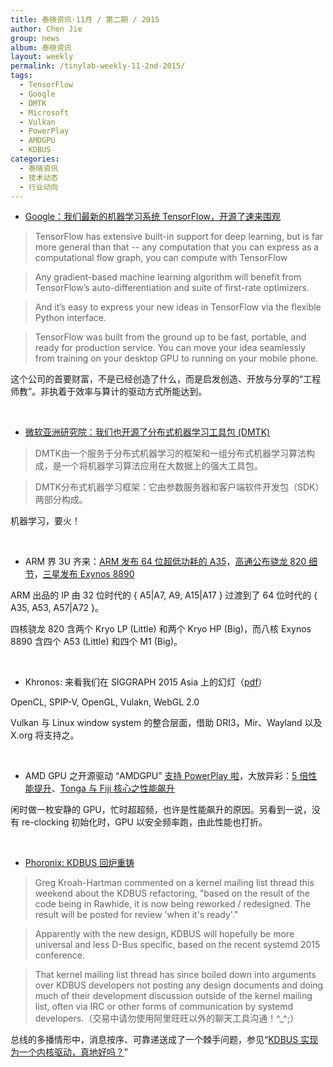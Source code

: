 ```yaml
---
title: 泰晓资讯·11月 / 第二期 / 2015
author: Chen Jie
group: news
album: 泰晓资讯
layout: weekly
permalink: /tinylab-weekly-11-2nd-2015/
tags:
  - TensorFlow
  - Google
  - DMTK
  - Microsoft
  - Vulkan
  - PowerPlay
  - AMDGPU
  - KDBUS
categories:
  - 泰晓资讯
  - 技术动态
  - 行业动向
---
```


- [Google：我们最新的机器学习系统 TensorFlow，开源了速来围观](http://googleresearch.blogspot.com/2015/11/tensorflow-googles-latest-machine_9.html)

> TensorFlow has extensive built-in support for deep learning, but is far more general than that -- any computation that you can express as a computational flow graph, you can compute with TensorFlow

> Any gradient-based machine learning algorithm will benefit from TensorFlow’s auto-differentiation and suite of first-rate optimizers.

> And it’s easy to express your new ideas in TensorFlow via the flexible Python interface.

> TensorFlow was built from the ground up to be fast, portable, and ready for production service. You can move your idea seamlessly from training on your desktop GPU to running on your mobile phone.

这个公司的首要财富，不是已经创造了什么，而是启发创造、开放与分享的“工程师教”。非执着于效率与算计的驱动方式所能达到。

<br/>

- [微软亚洲研究院：我们也开源了分布式机器学习工具包 (DMTK)](http://www.msra.cn/zh-cn/research/release/dmtk.aspx)

> DMTK由一个服务于分布式机器学习的框架和一组分布式机器学习算法构成，是一个将机器学习算法应用在大数据上的强大工具包。

> DMTK分布式机器学习框架：它由参数服务器和客户端软件开发包（SDK）两部分构成。

机器学习，要火！

<br/>

- ARM 界 3U 齐来：[ARM 发布 64 位超低功耗的 A35](http://anandtech.com/show/9769/arm-announces-cortex-a35)，[高通公布骁龙 820 细节](http://anandtech.com/show/9778/qualcomm-snapdragon-820-experience-hmp-kryo-and-demos)，[三星发布 Exynos 8890](http://anandtech.com/show/9781/samsung-announces-exynos-8890-with-cat1213-modem-and-custom-cpu)

ARM 出品的 IP 由 32 位时代的 { A5\|A7, A9, A15\|A17 } 过渡到了 64 位时代的 { A35, A53, A57\|A72 }。

四核骁龙 820 含两个 Kryo LP (Little) 和两个 Kryo HP (Big)，而八核 Exynos 8890 含四个 A53 (Little) 和四个 M1 (Big)。

<br/>

- Khronos: 来看我们在 SIGGRAPH 2015 Asia 上的幻灯（[pdf](https://www.khronos.org/assets/uploads/developers/library/2015-sigasia/SIGGRAPH-Asia_Nov15.pdf)）

OpenCL, SPIP-V, OpenGL, Vulakn, WebGL 2.0

Vulkan 与 Linux window system 的整合层面，借助 DRI3，Mir、Wayland 以及 X.org 将支持之。

<br/>

- AMD GPU 之开源驱动 “AMDGPU” [支持 PowerPlay 啦](http://lists.freedesktop.org/archives/dri-devel/2015-November/094230.html)，大放异彩：[5 倍性能提升](http://www.phoronix.com/scan.php?page=news_item&px=AMD-GPU-PowerPlay-Init)、[Tonga 与 Fiji 核心之性能飙升](http://www.phoronix.com/scan.php?item=amdgpu-powerplay-test&num=1&page=article)

闲时做一枚安静的 GPU，忙时超超频，也许是性能飙升的原因。另看到一说，没有 re-clocking 初始化时，GPU 以安全频率跑，由此性能也打折。

<br/>

- [Phoronix: KDBUS 回炉重铸](http://www.phoronix.com/scan.php?page=news_item&px=KDBUS-Back-To-Design)

> Greg Kroah-Hartman commented on a kernel mailing list thread this weekend about the KDBUS refactoring, "based on the result of the code being in Rawhide, it is now being reworked / redesigned. The result will be posted for review 'when it's ready'."
 
> Apparently with the new design, KDBUS will hopefully be more universal and less D-Bus specific, based on the recent systemd 2015 conference.

> That kernel mailing list thread has since boiled down into arguments over KDBUS developers not posting any design documents and doing much of their development discussion outside of the kernel mailing list, often via IRC or other forms of communication by systemd developers.（交易中请勿使用阿里旺旺以外的聊天工具沟通！^_^;）

总线的多播情形中，消息按序、可靠递送成了一个棘手问题，参见“[KDBUS 实现为一个内核驱动，真地好吗？](/kdbus-kernel-is-implemented-as-a-driver-its-really-okay/)”
